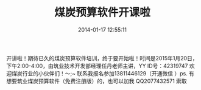 ﻿---
layout: post
title:  煤炭预算软件开课啦
date:   2014-01-17 12:55:11
category: "培训"
---

开讲啦！期待已久的煤炭预算软件培训，终于要开始啦！时间是2015年1月20日，下午2:00-4:00，由筑业技术开发部经理任丹老师主讲，YY ID号：42319747 欢迎煤炭行业的小伙伴们！～;~ 联系我报名参加13811446129（开通微信 ）ps. 有想要筑业煤炭预算软件（免费注册版）的，也可以加我 QQ2077432571 索取